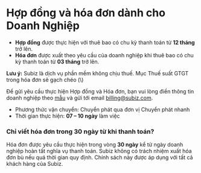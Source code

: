 # Hợp đồng và hóa đơn dành cho Doanh Nghiệp

* **Hợp đồng** được thực hiện với thuê bao có chu kỳ thanh toán từ **12 tháng** trở lên.
* **Hóa đơn** được xuất theo yêu cầu của doanh nghiệp khi thuê bao có chu kỳ thanh toán từ **03 tháng** trở lên.

**Lưu ý:** Subiz là dịch vụ phần mềm không chịu thuế. Mục Thuế suất GTGT trong hóa đơn sẽ gạch chéo \(\\)

Để gửi yêu cầu thực hiện Hợp đồng và Hóa đơn, bạn vui lòng điền thông tin doanh nghiệp theo [mẫu](https://docs.subiz.com/wp-content/uploads/2017/12/Subiz_Th%C3%B4ng-tin-doanh-nghi%E1%BB%87p.doc) và gửi tới email [billing@subiz.com](mailto:billing@subiz.com).

* Phương thức vận chuyển: Chuyển phát qua đơn vị Chuyển phát nhanh
* Thời gian thực hiện: **07 – 10 ngày** làm việc

### Chỉ viết hóa đơn trong 30 ngày từ khi thanh toán?

Hóa đơn được yêu cầu thực hiện trong vòng **30 ngày** kể từ ngày doanh nghiệp hoàn tất nghĩa vụ thanh toán. Subiz không có trách nhiệm xuất hóa đơn bù nếu quá thời gian quy định. Chính sách này được áp dụng với tất cả khách hàng của Subiz.







